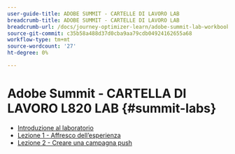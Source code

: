 ```yaml
---
user-guide-title: ADOBE SUMMIT - CARTELLE DI LAVORO LAB
breadcrumb-title: ADOBE SUMMIT - CARTELLE DI LAVORO LAB
breadcrumb-url: /docs/journey-optimizer-learn/adobe-summit-lab-workbooks/overview.html
source-git-commit: c35b58a488d37d0cba9aa79cdb04924162655a68
workflow-type: tm+mt
source-wordcount: '27'
ht-degree: 0%

---
```



# Adobe Summit - CARTELLA DI LAVORO L820 LAB {#summit-labs}

+ [Introduzione al laboratorio](/help/summit/l820-lab-workbook/lab-overview.md)
+ [Lezione 1 - Affresco dell’esperienza](/help/summit/l820-lab-workbook/lesson-1-experience-frescopa.md)
+ [Lezione 2 - Creare una campagna push](/help/summit/l820-lab-workbook/lesson-2-create-a-push-campaign.md)
